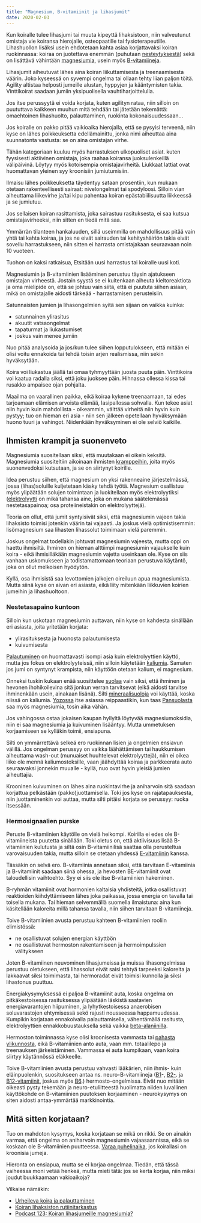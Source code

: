 ```yaml
---
title: "Magnesium, B-vitamiinit ja lihasjumit"
date: 2020-02-03
---
```


Kun koiralle tulee lihasjumi tai muuta kipeyttä lihaksistoon, niin valveutunut omistaja vie koiransa hierojalle, osteopaatille tai fysioterapeutille. Lihashuollon lisäksi usein ehdotetaan kahta asiaa korjattavaksi koiran ruokinnassa: koiraa on juotettava enemmän (puhutaan [nesteytyksestä](https://www.katiska.eu/tieto/koiran-terveys-sairaus/lihaksisto-ja-luusto/liikkuvan-koiran-nesteyttaminen/)) sekä on lisättävä vähintään [magnesiumia](https://www.katiska.eu/tieto/koira-tarve-mineraali/magnesium/), usein myös [B-vitamiineja](https://www.katiska.eu/tieto/b-vitamiinit/b-vitamiinit-lyhyesti/).

<!--more-->

Lihasjumit aiheutuvat lähes aina koiran liikuttamisesta ja treenaamisesta väärin. Joko kyseessä on syvempi ongelma tai ollaan tehty liian paljon töitä. Agility altistaa helposti jumeille alustan, hyppyjen ja kääntymisten takia. Vinttikoirat saadaan jumiin yksipuolisella vauhtiharjoittelulla.

Jos itse perussyytä ei voida korjata, kuten agilityn rataa, niin silloin on puututtava kaikkeen muuhun mitä tehdään tai jätetään tekemättä: omaehtoinen lihashuolto, palauttaminen, ruokinta kokonaisuudessaan...

Jos koiralle on pakko pitää vaikioaika hierojalla, että se pysyisi terveenä, niin kyse on lähes poikkeuksetta edellämainittu, jonka nimi aiheuttaa aina suunnatonta vastusta: se on aina omistajan virhe.

Tähän kategoriaan kuuluu myös harrastuksen ulkopuoliset asiat. kuten fyysisesti aktiivinen omistaja, joka raahaa koiransa juoksulenkeillä välipäivinä. Löytyy myös kotoisempia omistajavirheitä. Liukkaat lattiat ovat huomattavan yleinen syy kroonisiin jumiutumisiin.

Ilmaisu lähes poikkeuksetta täydentyy sataan prosentiin, kun mukaan otetaan rakenteellisesti sairaat: nivelongelmat tai spodyloosi. Silloin vian aiheuttama liikevirhe ja/tai kipu pahentaa koiran epästabiilisuutta liikkeessä ja se jumiutuu.

Jos sellaisen koiran rasittamista, joka sairastuu rasituksesta, ei saa kutsua omistajavirheeksi, niin sitten en tiedä mitä saa.

Ymmärrän tilanteen hankaluuden, sillä useimmilla on mahdollisuus pitää vain yhtä tai kahta koiraa, ja jos ne eivät sairauden tai kehityshäiriön takia eivät sovellu harrastukseen, niin sitten ei harrasta omistajakaan seuraavaan noin 10 vuoteen.

Tuohon on kaksi ratkaisua, Etsitään uusi harrastus tai koiralle uusi koti.

Magnesiumin ja B-vitamiinien lisääminen perustuu täysin ajatukseen omistajan virheestä. Jostain syystä se ei kuitenkaan aiheuta kieltoreaktiota ja oma mielipide on, että se johtuu vain siitä, että ei puututa siihen asiaan, mikä on omistajalle aidosti tärkeää - harrastamisen perusteisiin.

Satunnaisten jumien ja lihasongelmien syitä sen sijaan on vaikka kuinka:

- satunnainen ylirasitus
- akuutit vatsaongelmat
- tapaturmat ja liukastumiset
- joskus vain menee jumiin

Nuo pitää analysoida ja jos/kun tulee siihen lopputulokseen, että mitään ei olisi voitu ennakoida tai tehdä toisin arjen realismissa, niin sekin hyväksytään.

Koira voi liukastua jäällä tai omaa tyhmyyttään juosta puuta päin. Vinttikoira voi kaatua radalla siksi, että joku juoksee päin. Hihnassa ollessa kissa tai rusakko ampaisee ojan pohjalta.

Maailma on vaarallinen paikka, eikä koiraa kykene treenaamaan, tai edes tarjoamaan elämisen arvoista elämää, lasipallossa sohvalla. Kun tekee asiat niin hyvin kuin mahdollista - oikeammin, välttää virheitä niin hyvin kuin pystyy; tuo on hieman eri asia - niin sen jälkeen opetellaan hyväksymään huono tuuri ja vahingot. Niidenkään hyväksyminen ei ole selviö kaikille.

## Ihmisten krampit ja suonenveto

Magnesiumia suositellaan siksi, että muutakaan ei oikein keksitä. Magnesiumia suositeltiin aikoinaan ihmisten [kramppeihin](https://www.katiska.eu/tieto/loukkaantumiset-ja-vammat/krampit/), joita myös suonenvedoksi kutsutaan, ja se on siirtynyt koirille.

Idea perustuu siihen, että magnesium on yksi rakenneaine järjestelmässä, jossa (lihas)soluille kuljetetaan käsky tehdä työtä. Magnesium osallistuu myös ylipäätään solujen toimintaan ja luokitellaan myös elektrolyytiksi ([elektrolyytti](https://www.katiska.eu/tieto/koira-tarve-mineraali/elektrolyytit/) on mikä tahansa aine, joka on mukana säätelemässä nestetasapainoa; osa proteiineistakin on elektrolyyttejä).

Teoria on ollut, että jumit syntyisivät siksi, että magnesiumin vajeen takia lihaksisto toimisi jotenkin väärin tai vajaasti. Ja joskus vielä optimistisemmin: lisömagnesium saa lihasten lihassolut toimimaan vielä paremmin.

Joskus ongelmat todellakin johtuvat magnesiumin vajeesta, mutta oppi on haettu ihmisiltä. Ihminen on hieman alttiimpi magnesiumin vajaukselle kuin koira - eikä ihmisilläkään magnesiumin vajetta useinkaan ole. Kyse on siis vanhaan uskomukseen ja todistamattomaan teoriaan perustuva käytäntö, joka on ollut melkoisen hyödytön.

Kyllä, osa ihmisistä saa levottomien jalkojen oireiluun apua magnesiumista. Mutta siinä kyse on aivan eri asiasta, eikä liity mitenkään liikkuvien koirien jumeihin ja lihashuoltoon.

### Nestetasapaino kuntoon

Silloin kun uskotaan magnesiumin auttavan, niin kyse on kahdesta sinällään eri asiasta, joita yritetään korjata:

- ylirasituksesta ja huonosta palautumisesta
- kuivumisesta

[Palautuminen](https://www.katiska.eu/tieto/palauttaminen/urheileva-koira-ja-palauttaminen/) on huomattavasti isompi asia kuin elektrolyyttien käyttö, mutta jos fokus on elektrolyyteissä, niin silloin käytetään [kaliumia](https://www.katiska.eu/tieto/koira-tarve-mineraali/kalium/). Samaten jos jumi on syntynyt krampista, niin käyttöön otetaan kalium, ei magnesium.

Onneksi tuskin kukaan enää suosittelee [suolaa](https://www.katiska.eu/tieto/koira-ruoka-lisaravinne/suola/) vain siksi, että ihminen ja hevonen ihohikoilevina sitä jonkun verran tarvitsevat (eikä aidosti tarvitse ihminenkään usein, ainakaan lisänä). Silti [mineraalisuoloja](https://www.katiska.eu/tieto/koira-ruoka-lisaravinne/mineraalisuola/) voi käyttää, koska niissä on kaliumia. [Yozossa](https://www.katiska.eu/tieto/koira-tieto-ruokinta/koira-tuotearvostelu-vitamiini/jozo-light-suola/) itse asiassa reippaastikin, kun taas [Pansuolasta](https://www.katiska.eu/tieto/koira-tieto-ruokinta/koira-tuotearvostelu-vitamiini/pansuola/) saa myös magnesiumia, tosin aika vähän.

Jos vahingossa ostaa jokaisen kaupan hyllyltä löytyvää magnesiumoksidia, niin ei saa magnesiumia ja kuivuminen lisääntyy. Mutta ummetuksen korjaamiseen se kylläkin toimii, ensiapuna.

Silti on ymmärrettävä selkeä ero ruokinnan lisien ja ongelmien ensiavun välillä. Jos ongelman perussyy on vaikka läähättämisen tai haukkumisen aiheuttama wash-out (munuaiset huuhtelevat elektrolyyttejä), niin ei oikea liike ole mennä kaliumostoksille, vaan jäähdyttää koiraa ja parkkeerata auto seuraavaksi jonnekin muualle - kyllä, nuo ovat hyvin yleisiä jumien aiheuttajia. 

Krooninen kuivuminen on lähes aina ruokintavirhe ja aniharvoin sitä saadaan korjattua pelkästään (pakko)juottamisella. Toki jos kyse on rajatapauksesta, niin juottaminenkin voi auttaa, mutta silti pitäisi korjata se perussyy: ruoka itsessään.

### Hermosignaalien purske

Peruste B-vitamiinien käytölle on vielä heikompi. Koirilla ei edes ole B-vitamiineista puutetta sinällään. Toki oletus on, että aktiivisuus lisää B-vitamiinien kulutusta ja siltä osin B-vitamiinilisä saattaa olla perusteltua varovaisuuden takia, mutta silloin se otetaan yhdessä [E-vitamiinin](https://www.katiska.eu/tieto/infokortti/koira-info-vitamiini/e-vitamiini-ja-koira/) kanssa.

Tässäkin on selvä ero. B-vitamiinia annetaan siksi, että tarvitaan E-vitamiinia ja B-vitamiinit saadaan siinä ohessa, ja hevosten BE-vitamiinit ovat taloudellisin vaihtoehto. Syy ei siis ole itse B-vitamiinien hakeminen.

B-ryhmän vitamiinit ovat hormonien kaltaisia yhdisteitä, jotka osallistuvat reaktioiden kiihdyttämiseen lähes joka paikassa, jossa energia on tavalla tai toisella mukana. Tai hieman selvemmällä suomella ilmaistuna: aina kun käsitellään kaloreita millä tahansa tavalla, niin siihen tarvitaan B-vitamiineja.

Toive B-vitamiinien avusta perustuu kahteen B-vitamiinien rooliin elimistössä:

- ne osallistuvat solujen energian käyttöön
- ne osallistuvat hermoston rakentamiseen ja hermoimpulssien välitykseen

Joten B-vitamiinen neuvominen lihasjumeissa ja muissa lihasongelmissa perustuu oletukseen, että lihassolut eivät saisi tehtyä tarpeeksi kaloreita ja lakkaavat siksi toimimasta, tai hermoradat eivät toimisi kunnolla ja siksi lihastonus puuttuu.

Energiakysymyksessä ei paljoa B-vitamiinit auta, koska ongelma on pitkäkestoisessa rasituksessa ylipäätään läskistä saatavien energiavarantojen hiipuminen, ja lyhytkestoisessa anaerobisen soluvarastojen ehtymisessä sekö rajusti nousseessa happamuudessa. Kumpikin korjataan ennakoivalla palauttamisella, vähentämällä rasitusta, elektrolyyttien ennakkobuustauksella sekä vaikka [beta-alaniinilla](https://www.katiska.eu/ruokinta/lisaravinteet/beeta-alaniini/).

Hermoston toiminnassa kyse olisi kroonisesta vammasta tai [pahasta ylikunnosta](https://www.katiska.eu/terveys/rasitus-terveys/hermostollinen-ylikunto/), eikä B-vitamiinien anto auta, vaan mm. totaalilepo ja treenauksen järkeistäminen. Vammassa ei auta kumpikaan, vaan koira siirtyy käytännössä eläkkeelle.

Toive B-vitamiinien avusta perustuu vahvasti lääkärien, niin ihmis- kuin eläinpuolenkin, suositukseen antaa ns. neuro-B-vitamiineja ([B1](https://www.katiska.eu/ravitsemus/vitamiinit/tiamiini-b1-vitamiini/)\-, [B2-](https://www.katiska.eu/ravitsemus/vitamiinit/riboflaviini-b2-vitamiini/). ja [B12-vitamiinit](https://www.katiska.eu/tieto/b-vitamiinit/b12-vitamiini-kobalamiini/), joskus myös [B6](https://www.katiska.eu/ravitsemus/vitamiinit/pyridoksiini-b6-vitamiini/).) hermosto-ongelmissa. Eivät nuo mitään oikeasti pysty tekemään ja neuro-etuliitteestä huolimatta niiden luvallinen käyttökohde on B-vitamiinien puutoksen korjaaminen - neurokysymys on siten aidosti antaa-ymmärtää markkinointia.

## Mitä sitten korjataan?

Tuo on mahdoton kysymys, koska korjataan se mikä on rikki. Se on ainakin varmaa, että ongelma on aniharvoin magnesiumin vajaasaannissa, eikä se koskaan ole B-vitamiinien puutteessa. [Varaa puhelinaika](https://store.katiska.info/tuote/puhelinneuvonta/), jos koirallasi on kroonisia jumeja.

Hieronta on ensiapua, mutta se ei korjaa ongelmaa. Tiedän, että tässä vaiheessa moni vetää henkeä, mutta mieti tätä: jos se kerta korjaa, niin miksi joudut buukkaamaan vakioaikoja?

Vilkaise nämäkin:

- [Urheileva koira ja palauttaminen](https://www.katiska.eu/tieto/palauttaminen/urheileva-koira-ja-palauttaminen/)
- [Koiran lihaksiston rutiinitarkastus](https://www.katiska.eu/terveys/rasitus-terveys/koiran-lihaksiston-rutiinitarkastus/)
- [Podcast 123: Koiran lihasjumeille magnesiumia?](https://www.katiska.eu/ruokinnan-erikoiset/urheilevan-ravinto/123-koiran-lihasjumeille-magnesiumia/)
